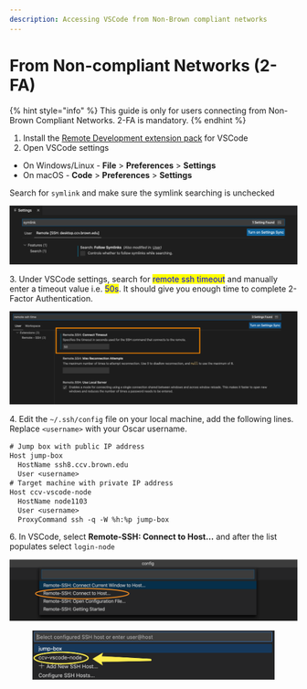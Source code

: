 ```yaml
---
description: Accessing VSCode from Non-Brown compliant networks
---
```


# From Non-compliant Networks (2-FA)

{% hint style="info" %}
This guide is only for users connecting from Non-Brown Compliant Networks. 2-FA is mandatory.
{% endhint %}

1. Install the [Remote Development extension pack](https://aka.ms/vscode-remote/download/extension) for VSCode
2. Open VSCode settings&#x20;

* On Windows/Linux - **File** > **Preferences** > **Settings**
* On macOS - **Code** > **Preferences** > **Settings**

Search for `symlink` and make sure the symlink searching is unchecked

![](../../.gitbook/assets/screen-shot-2021-07-27-at-9.52.23-am.png)

3\. Under VSCode settings, search for <mark style="color:blue;">remote ssh timeout</mark> and manually enter a timeout value i.e. <mark style="color:blue;">50s</mark>. It should give you enough time to complete 2-Factor Authentication.

![](<../../.gitbook/assets/Screen Shot 2022-03-28 at 9.15.51 AM.png>)

4\. Edit the `~/.ssh/config` file on your local machine, add the following lines. Replace `<username>` with your Oscar username.

```
# Jump box with public IP address
Host jump-box
  HostName ssh8.ccv.brown.edu
  User <username>
# Target machine with private IP address
Host ccv-vscode-node
  HostName node1103
  User <username>
  ProxyCommand ssh -q -W %h:%p jump-box
```

6\. In VSCode, select  **Remote-SSH: Connect to Host…** and after the list populates select `login-node`

![](../../.gitbook/assets/screen-shot-2021-09-08-at-10.24.42-am.png)

<figure><img src="../../.gitbook/assets/vscode_setup.png" alt=""><figcaption></figcaption></figure>

